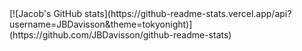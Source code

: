 <!-- ### Hi there 👋 --!>

[![Jacob's GitHub stats](https://github-readme-stats.vercel.app/api?username=JBDavisson&theme=tokyonight)](https://github.com/JBDavisson/github-readme-stats)

<!--
**JBDavisson/JBDavisson** is a ✨ _special_ ✨ repository because its `README.md` (this file) appears on your GitHub profile.

Here are some ideas to get you started:

- 🔭 I’m currently working on ...
- 🌱 I’m currently learning ...
- 👯 I’m looking to collaborate on ...
- 🤔 I’m looking for help with ...
- 💬 Ask me about ...
- 📫 How to reach me: ...
- 😄 Pronouns: ...
- ⚡ Fun fact: ...
-->
